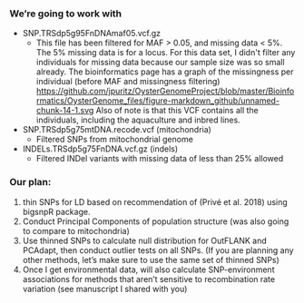 ### We’re going to work with

* SNP.TRSdp5g95FnDNAmaf05.vcf.gz
  * This file has been filtered for MAF > 0.05, and missing data < 5%. The 5% missing data is for a locus.  For this data set, I didn't filter any individuals for missing data because our sample size was so small already.  The bioinformatics page has a graph of the missingness per individual (before MAF and missingness filtering) https://github.com/jpuritz/OysterGenomeProject/blob/master/Bioinformatics/OysterGenome_files/figure-markdown_github/unnamed-chunk-14-1.svg
Also of note is that this VCF contains all the individuals, including the aquaculture and inbred lines.
* SNP.TRSdp5g75mtDNA.recode.vcf (mitochondria)
  * Filtered SNPs from mitochondrial genome
* INDELs.TRSdp5g75FnDNA.vcf.gz (indels)
  * Filtered INDel variants with missing data of less than 25% allowed

### Our plan:
1) thin SNPs for LD based on recommendation of (Privé et al. 2018) using bigsnpR package.
2) Conduct Principal Components of population structure (was also going to compare to mitochondria)
3) Use thinned SNPs to calculate null distribution for OutFLANK and PCAdapt, then conduct outlier tests on all SNPs. (If you are planning any other methods, let’s make sure to use the same set of thinned SNPs)
4) Once I get environmental data, will also calculate SNP-environment associations for methods that aren’t sensitive to recombination rate variation (see manuscript I shared with you)

